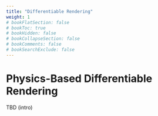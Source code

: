 ```yaml
---
title: "Differentiable Rendering"
weight: 1
# bookFlatSection: false
# bookToc: true
# bookHidden: false
# bookCollapseSection: false
# bookComments: false
# bookSearchExclude: false
---
```


# Physics-Based Differentiable Rendering

TBD (intro)